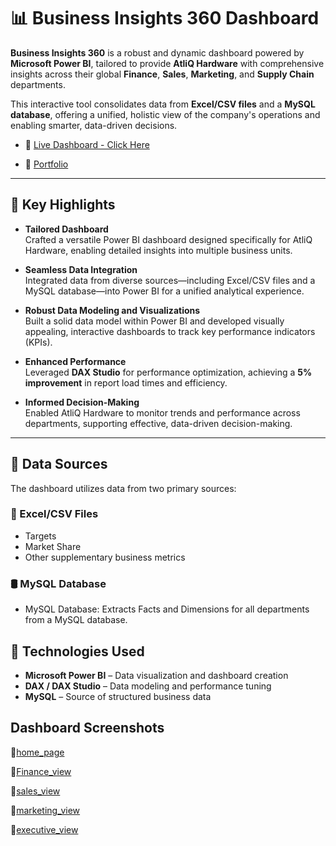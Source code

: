 # 📊 Business Insights 360 Dashboard

**Business Insights 360** is a robust and dynamic dashboard powered by **Microsoft Power BI**, tailored to provide **AtliQ Hardware** with comprehensive insights across their global **Finance**, **Sales**, **Marketing**, and **Supply Chain** departments.

This interactive tool consolidates data from **Excel/CSV files** and a **MySQL database**, offering a unified, holistic view of the company's operations and enabling smarter, data-driven decisions.

- 🔗  [Live Dashboard - Click Here](https://app.powerbi.com/view?r=eyJrIjoiYzhjNGVhZTgtMTYwNi00YjAzLTgzNzUtNjY3MjA4NTk0OTQ3IiwidCI6ImM2ZTU0OWIzLTVmNDUtNDAzMi1hYWU5LWQ0MjQ0ZGM1YjJjNCJ9&pageName=b11fb0ec846afc9f63cd)

- 🔗 [Portfolio](#)

---

## 🌟 Key Highlights

- **Tailored Dashboard**  
  Crafted a versatile Power BI dashboard designed specifically for AtliQ Hardware, enabling detailed insights into multiple business units.

- **Seamless Data Integration**  
  Integrated data from diverse sources—including Excel/CSV files and a MySQL database—into Power BI for a unified analytical experience.

- **Robust Data Modeling and Visualizations**  
  Built a solid data model within Power BI and developed visually appealing, interactive dashboards to track key performance indicators (KPIs).

- **Enhanced Performance**  
  Leveraged **DAX Studio** for performance optimization, achieving a **5% improvement** in report load times and efficiency.

- **Informed Decision-Making**  
  Enabled AtliQ Hardware to monitor trends and performance across departments, supporting effective, data-driven decision-making.

---

## 📂 Data Sources

The dashboard utilizes data from two primary sources:

### 📁 Excel/CSV Files

- Targets  
- Market Share  
- Other supplementary business metrics

### 🛢️ MySQL Database

- MySQL Database: Extracts Facts and Dimensions for all departments from a MySQL database.

## 🧰 Technologies Used

- **Microsoft Power BI** – Data visualization and dashboard creation  
- **DAX / DAX Studio** – Data modeling and performance tuning  
- **MySQL** – Source of structured business data

## Dashboard Screenshots

🔗[home_page](https://github.com/user-attachments/assets/1e7c5cdf-8b9a-4b2a-93e2-6d6174be1efc)

🔗[Finance_view](https://github.com/user-attachments/assets/7446a5ff-dfd7-4faf-ae45-21c47a42193d)

🔗[sales_view](https://github.com/user-attachments/assets/fb8d90ff-f8a7-4d30-917d-cca5aa9cb3cf)

🔗[marketing_view](https://github.com/user-attachments/assets/29480508-c01e-437a-a0f5-75a7c03bd9d5)

🔗[executive_view](https://github.com/user-attachments/assets/38286718-5294-4e66-9443-4c68514e6fb6)





